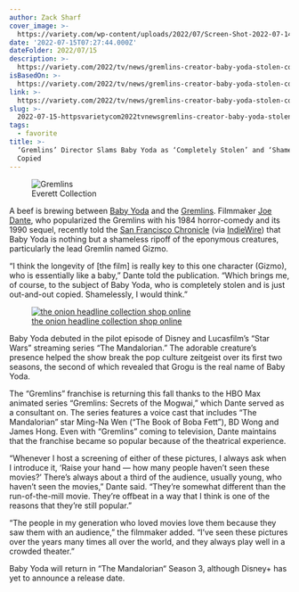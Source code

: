 ```yaml
---
author: Zack Sharf
cover_image: >-
  https://variety.com/wp-content/uploads/2022/07/Screen-Shot-2022-07-14-at-4.40.54-PM.png?w=1000&h=563&crop=1
date: '2022-07-15T07:27:44.000Z'
dateFolder: 2022/07/15
description: >-
  https://variety.com/2022/tv/news/gremlins-creator-baby-yoda-stolen-copied-1235317121/?scrolltoken=ndU-TY3S_JHWQK4q7lrgxM_ZlQEvnxqozj1pg9kSNjYxpVZmeTsx7Rbl81a2-Vy80fQA3osk5SYRNE0Q0FxxJQnRfBF1e-2I5nA9hzKEIRqj3XcFQ14A5d67V4hzqqDiZDFdXMe_SrD4CZZj4Dgevyu6A_go-YnnHUTblAbCUWEdAF5f06gd_JV2S7lCwK6u-8NoP5VesbXthoxF7D07hME.eyJraWQiOiIzIn0
isBasedOn: >-
  https://variety.com/2022/tv/news/gremlins-creator-baby-yoda-stolen-copied-1235317121/
link: >-
  https://variety.com/2022/tv/news/gremlins-creator-baby-yoda-stolen-copied-1235317121/
slug: >-
  2022-07-15-httpsvarietycom2022tvnewsgremlins-creator-baby-yoda-stolen-copied-1235317121
tags:
  - favorite
title: >-
  ‘Gremlins’ Director Slams Baby Yoda as ‘Completely Stolen’ and ‘Shamelessly’
  Copied
---
```

<figure><img alt="Gremlins" sizes="(min-width: 87.5rem) 1000px, (min-width: 78.75rem) 630px, (min-width: 48rem) 70vw, (max-width: 48rem) calc( 90vw - 2rem )" src="https://variety.com/wp-content/uploads/2022/07/Screen-Shot-2022-07-14-at-4.40.54-PM.png?w=1000&amp;h=667&amp;crop=1&amp;resize=1000%2C667" srcset="https://variety.com/wp-content/uploads/2022/07/Screen-Shot-2022-07-14-at-4.40.54-PM.png?w=1000&amp;h=667&amp;crop=1&amp;resize=1000%2C667 1000w, https://variety.com/wp-content/uploads/2022/07/Screen-Shot-2022-07-14-at-4.40.54-PM.png?w=1000&amp;h=667&amp;crop=1&amp;resize=910%2C607 910w, https://variety.com/wp-content/uploads/2022/07/Screen-Shot-2022-07-14-at-4.40.54-PM.png?w=1000&amp;h=667&amp;crop=1&amp;resize=681%2C454 681w, https://variety.com/wp-content/uploads/2022/07/Screen-Shot-2022-07-14-at-4.40.54-PM.png?w=1000&amp;h=667&amp;crop=1&amp;resize=450%2C300 450w, https://variety.com/wp-content/uploads/2022/07/Screen-Shot-2022-07-14-at-4.40.54-PM.png?w=1000&amp;h=667&amp;crop=1&amp;resize=250%2C167 250w"/><figcaption>Everett Collection</figcaption></figure>
<p>A beef is brewing between <a data-tag="baby-yoda" href="https://variety.com/t/baby-yoda/">Baby Yoda</a> and the <a data-tag="gremlins" href="https://variety.com/t/gremlins/">Gremlins</a>. Filmmaker <a data-tag="joe-dante" href="https://variety.com/t/joe-dante/">Joe Dante</a>, who popularized the Gremlins with his 1984 horror-comedy and its 1990 sequel, recently told the <a href="https://datebook.sfchronicle.com/movies-tv/gremlins-director-says-baby-yoda-is-completely-stolen-from-classic-film">San Francisco Chronicle</a> (via <a href="https://www.indiewire.com/2022/07/the-mandalorian-baby-yoda-gremlins-ripoff-joe-dante-1234742168/">IndieWire</a>) that Baby Yoda is nothing but a shameless ripoff of the eponymous creatures, particularly the lead Gremlin named Gizmo.</p>
<p>“I think the longevity of [the film] is really key to this one character (Gizmo), who is essentially like a baby,” Dante told the publication. “Which brings me, of course, to the subject of Baby Yoda, who is completely stolen and is just out-and-out copied. Shamelessly, I would think.”</p>
<p><a href="https://variety.com/2025/shopping/news/the-onion-headline-collection-shop-online-1236446948/"><figure><img alt="the onion headline collection shop online" data-lazy-sizes="" data-lazy-src="https://variety.com/wp-content/uploads/2025/07/the-onion-headline-collection.png?w=250&amp;h=167&amp;crop=1" data-lazy-srcset="" src="https://variety.com/wp-content/uploads/2025/07/the-onion-headline-collection.png?w=250&amp;h=167&amp;crop=1"/><figcaption><a href="https://variety.com/2025/shopping/news/the-onion-headline-collection-shop-online-1236446948/">the onion headline collection shop online</a></figcaption></figure></a></p>
<p>Baby Yoda debuted in the pilot episode of Disney and Lucasfilm’s “Star Wars” streaming series “The Mandalorian.” The adorable creature’s presence helped the show break the pop culture zeitgeist over its first two seasons, the second of which revealed that Grogu is the real name of Baby Yoda.</p>
<p>The “Gremlins” franchise is returning this fall thanks to the HBO Max animated series “Gremlins: Secrets of the Mogwai,” which Dante served as a consultant on. The series features a voice cast that includes “The Mandalorian” star Ming-Na Wen (“The Book of Boba Fett”), BD Wong and James Hong. Even with “Gremlins” coming to television, Dante maintains that the franchise became so popular because of the theatrical experience.</p>
<p>“Whenever I host a screening of either of these pictures, I always ask when I introduce it, ‘Raise your hand — how many people haven’t seen these movies?’ There’s always about a third of the audience, usually young, who haven’t seen the movies,” Dante said. “They’re somewhat different than the run-of-the-mill movie. They’re offbeat in a way that I think is one of the reasons that they’re still popular.”</p>
<p>“The people in my generation who loved movies love them because they saw them with an audience,” the filmmaker added. “I’ve seen these pictures over the years many times all over the world, and they always play well in a crowded theater.”</p>
<p>Baby Yoda will return in “The Mandalorian“ Season 3, although Disney+ has yet to announce a release date.</p>
